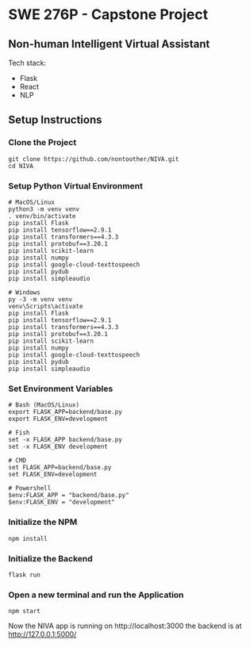 # SWE 276P - Capstone Project
## Non-human Intelligent Virtual Assistant

Tech stack: 
- Flask
- React
- NLP

## Setup Instructions

### Clone the Project

```shell
git clone https://github.com/nontoother/NIVA.git
cd NIVA
```

### Setup Python Virtual Environment

```shell
# MacOS/Linux
python3 -m venv venv
. venv/bin/activate
pip install Flask
pip install tensorflow==2.9.1
pip install transformers==4.3.3
pip install protobuf==3.20.1
pip install scikit-learn
pip install numpy
pip install google-cloud-texttospeech
pip install pydub
pip install simpleaudio

# Windows
py -3 -m venv venv
venv\Scripts\activate
pip install Flask
pip install tensorflow==2.9.1
pip install transformers==4.3.3
pip install protobuf==3.20.1
pip install scikit-learn
pip install numpy
pip install google-cloud-texttospeech
pip install pydub
pip install simpleaudio
```

### Set Environment Variables

```shell
# Bash (MacOS/Linux)
export FLASK_APP=backend/base.py
export FLASK_ENV=development

# Fish
set -x FLASK_APP backend/base.py
set -x FLASK_ENV development

# CMD
set FLASK_APP=backend/base.py
set FLASK_ENV=development

# Powershell
$env:FLASK_APP = "backend/base.py"
$env:FLASK_ENV = "development"
```
### Initialize the NPM
```
npm install
```

### Initialize the Backend

```
flask run
```

### Open a new terminal and run the Application

```
npm start
```

Now the NIVA app is running on http://localhost:3000
the backend is at http://127.0.0.1:5000/
